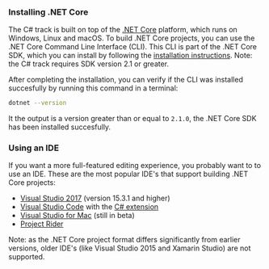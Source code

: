 ### Installing .NET Core

The C# track is built on top of the [.NET Core](https://www.microsoft.com/net/core/platform) platform, which runs on Windows, Linux and macOS. To build .NET Core projects, you can use the .NET Core Command Line Interface (CLI). This CLI is part of the .NET Core SDK, which you can install by following the [installation instructions](https://www.microsoft.com/net/download/core). Note: the C# track requires SDK version 2.1 or greater.

After completing the installation, you can verify if the CLI was installed succesfully by running this command in a terminal:

```bash
dotnet --version
```

It the output is a version greater than or equal to `2.1.0`, the .NET Core SDK has been installed succesfully.

### Using an IDE

If you want a more full-featured editing experience, you probably want to to use an IDE. These are the most popular IDE's that support building .NET Core projects:

- [Visual Studio 2017](https://www.visualstudio.com/downloads/) (version 15.3.1 and higher)
- [Visual Studio Code](https://code.visualstudio.com/download) with the [C# extension](https://marketplace.visualstudio.com/items?itemName=ms-vscode.csharp)
- [Visual Studio for Mac](https://www.visualstudio.com/vs/visual-studio-mac/) (still in beta)
- [Project Rider](https://www.jetbrains.com/rider/download/)

Note: as the .NET Core project format differs significantly from earlier versions, older IDE's (like Visual Studio 2015 and Xamarin Studio) are not supported.
